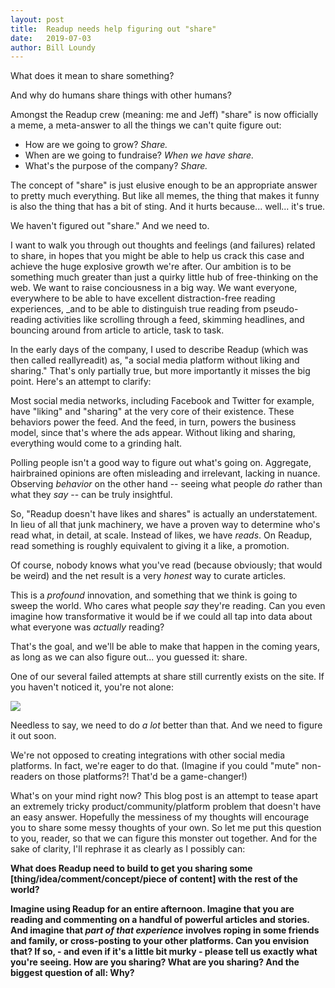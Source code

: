```yaml
---
layout: post
title:  Readup needs help figuring out "share"
date:   2019-07-03
author: Bill Loundy
---
```

What does it mean to share something? 

And why do humans share things with other humans? 

Amongst the Readup crew (meaning: me and Jeff) "share" is now officially a meme, a meta-answer to all the things we can't quite figure out: 

- How are we going to grow? _Share._ 
- When are we going to fundraise? _When we have share._ 
- What's the purpose of the company? _Share._ 

The concept of "share" is just elusive enough to be an appropriate answer to pretty much everything. But like all memes, the thing that makes it funny is also the thing that has a bit of sting. And it hurts because... well... it's true.

We haven't figured out "share." And we need to.

I want to walk you through out thoughts and feelings (and failures) related to share, in hopes that you might be able to help us crack this case and achieve the huge explosive growth we're after. Our ambition is to be something much greater than just a quirky little hub of free-thinking on the web. We want to raise conciousness in a big way. We want everyone, everywhere to be able to have excellent distraction-free reading experiences, _and to be able to distinguish true reading from pseudo-reading activities like scrolling through a feed, skimming headlines, and bouncing around from article to article, task to task.

In the early days of the company, I used to describe Readup (which was then called reallyreadit) as, "a social media platform without liking and sharing." That's only partially true, but more importantly it misses the big point. Here's an attempt to clarify:

Most social media networks, including Facebook and Twitter for example, have "liking" and "sharing" at the very core of their existence. These behaviors power the feed. And the feed, in turn, powers the business model, since that's where the ads appear. Without liking and sharing, everything would come to a grinding halt.

Polling people isn't a good way to figure out what's going on. Aggregate, hairbrained opinions are often misleading and irrelevant, lacking in nuance. Observing _behavior_ on the other hand -- seeing what people _do_ rather than what they _say_ -- can be truly insightful.

So, "Readup doesn't have likes and shares" is actually an understatement. In lieu of all that junk machinery, we have a proven way to determine who's read what, in detail, at scale. Instead of likes, we have _reads_. On Readup, read something is roughly equivalent to giving it a like, a promotion. 

Of course, nobody knows what you've read (because obviously; that would be weird) and the net result is a very _honest_ way to curate articles. 

This is a _profound_ innovation, and something that we think is going to sweep the world. Who cares what people _say_ they're reading. Can you even imagine how transformative it would be if we could all tap into data about what everyone was _actually_ reading? 

That's the goal, and we'll be able to make that happen in the coming years, as long as we can also figure out... you guessed it: share.

One of our several failed attempts at share still currently exists on the site. If you haven't noticed it, you're not alone:  

<img src="https://blog.readup.com/pics/lilshare.png">

Needless to say, we need to do _a lot_ better than that. And we need to figure it out soon. 

We're not opposed to creating integrations with other social media platforms. In fact, we're eager to do that. (Imagine if you could "mute" non-readers on those platforms?! That'd be a game-changer!) 

What's on your mind right now? This blog post is an attempt to tease apart an extremely tricky product/community/platform problem that doesn't have an easy answer. Hopefully the messiness of my thoughts will encourage you to share some messy thoughts of your own. So let me put this question to you, reader, so that we can figure this monster out together. And for the sake of clarity, I'll rephrase it as clearly as I possibly can: 

**What does Readup need to build to get you sharing some [thing/idea/comment/concept/piece of content] with the rest of the world?** 

**Imagine using Readup for an entire afternoon. Imagine that you are reading and commenting on a handful of powerful articles and stories. And imagine that _part of that experience_ involves roping in some friends and family, or cross-posting to your other platforms. Can you envision that? If so, - and even if it's a little bit murky - please tell us exactly what you're seeing. How are you sharing? What are you sharing? And the biggest question of all: Why?**
